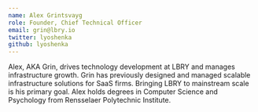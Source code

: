 ```yaml
---
name: Alex Grintsvayg
role: Founder, Chief Technical Officer
email: grin@lbry.io
twitter: lyoshenka
github: lyoshenka
---
```


Alex, AKA Grin, drives technology development at LBRY and manages infrastructure growth. Grin has previously designed and managed scalable infrastructure solutions for SaaS firms. Bringing LBRY to mainstream scale is his primary goal. Alex holds degrees in Computer Science and Psychology from Rensselaer Polytechnic Institute.
